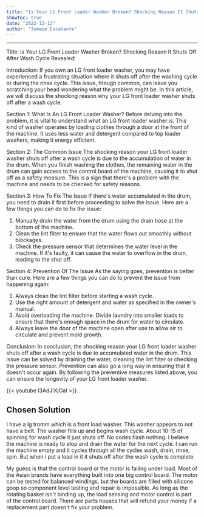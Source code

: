 ```yaml
---
title: "Is Your LG Front Loader Washer Broken? Shocking Reason It Shuts Off After Wash Cycle Revealed!"
ShowToc: true 
date: "2022-12-12"
author: "Tommie Escalante"
---
```

*****
Title: Is Your LG Front Loader Washer Broken? Shocking Reason It Shuts Off After Wash Cycle Revealed!

Introduction:
If you own an LG front loader washer, you may have experienced a frustrating situation where it shuts off after the washing cycle or during the rinse cycle. This issue, though common, can leave you scratching your head wondering what the problem might be. In this article, we will discuss the shocking reason why your LG front loader washer shuts off after a wash cycle.

Section 1: What Is An LG Front Loader Washer?
Before delving into the problem, it is vital to understand what an LG front loader washer is. This kind of washer operates by loading clothes through a door at the front of the machine. It uses less water and detergent compared to top loader washers, making it energy efficient.

Section 2: The Common Issue 
The shocking reason your LG front loader washer shuts off after a wash cycle is due to the accumulation of water in the drum. When you finish washing the clothes, the remaining water in the drum can gain access to the control board of the machine, causing it to shut off as a safety measure. This is a sign that there's a problem with the machine and needs to be checked for safety reasons.

Section 3: How To Fix The Issue 
If there's water accumulated in the drum, you need to drain it first before proceeding to solve the issue. Here are a few things you can do to fix the issue:

1. Manually drain the water from the drum using the drain hose at the bottom of the machine.
2. Clean the lint filter to ensure that the water flows out smoothly without blockages.
3. Check the pressure sensor that determines the water level in the machine. If it's faulty, it can cause the water to overflow in the drum, leading to the shut off.

Section 4: Prevention Of The Issue
As the saying goes, prevention is better than cure. Here are a few things you can do to prevent the issue from happening again:

1. Always clean the lint filter before starting a wash cycle.
2. Use the right amount of detergent and water as specified in the owner's manual.
3. Avoid overloading the machine. Divide laundry into smaller loads to ensure that there's enough space in the drum for water to circulate.
4. Always leave the door of the machine open after use to allow air to circulate and prevent mold growth. 

Conclusion:
In conclusion, the shocking reason your LG front loader washer shuts off after a wash cycle is due to accumulated water in the drum. This issue can be solved by draining the water, cleaning the lint filter or checking the pressure sensor. Prevention can also go a long way in ensuring that it doesn't occur again. By following the preventive measures listed above, you can ensure the longevity of your LG front loader washer.

{{< youtube l3AdJIXjOaI >}} 



## Chosen Solution
 I have a lg tromm which is a front load washer. This washer appears to not have a belt. The washer fills up and begins wash cycle. About 10-15 of spinning for wash cycle it just shuts off. No codes flash nothing. I believe the machine is ready to stop and drain the water for the next cycle. I can run the machine empty and it cycles through all the cycles wash, drain, rinse, spin. But when i put a load in it it shuts off after the wash cycle is complete

 My guess is that the control board or the motor is failing under load. Most of the Asian brands have everything built into one big control board. The motor can be tested for balanced windings, but the boards are filled with silicone goop so component level testing and repair is impossible. As long as the rotating basket isn't binding up, the load sensing and motor control is part of the control board. There are parts houses that will refund your money if a replacement part doesn't fix your problem.





